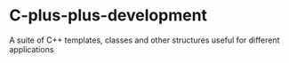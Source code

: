 # C-plus-plus-development
A suite of C++  templates, classes and other structures useful for different applications
